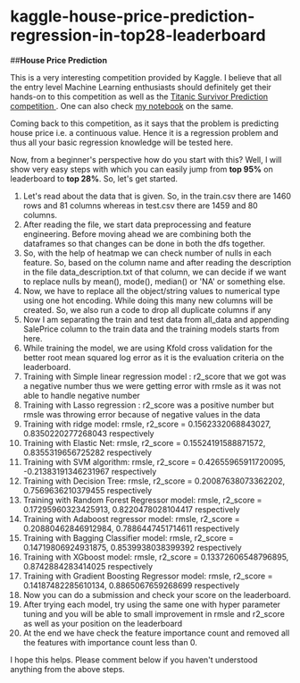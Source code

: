 # kaggle-house-price-prediction-regression-in-top28-leaderboard

##**House Price Prediction** 

This is a very interesting competition provided by Kaggle. I believe that all the entry level Machine Learning enthusiasts should definitely get their hands-on to this competition as well as the [Titanic Survivor Prediction competition ](https://www.kaggle.com/c/titanic). One can also check [my notebook](https://www.kaggle.com/darshanjain29/titanic-survival-from-top-70-to-top-7-on-lb) on the same.

Coming back to this competition, as it says that the problem is predicting house price i.e. a continuous value. Hence it is a regression problem and thus all your basic regression knowledge will be tested here.

Now, from a beginner's perspective how do you start with this? Well, I will show very easy steps with which you can easily jump from **top 95%** on leaderboard to **top 28%**. So, let's get started.

1. Let's read about the data that is given. So, in the train.csv there are 1460 rows and 81 columns whereas in test.csv there are 1459 and 80 columns.
2. After reading the file, we start data preprocessing and feature engineering. Before moving ahead we are combining both the dataframes so that changes can be done in both the dfs together.
3. So, with the help of heatmap we can check number of nulls in each feature. So, based on the column name and after reading the description in the file data_description.txt of that column, we can decide if we want to replace nulls by mean(), mode(), median() or 'NA' or something else.
4. Now, we have to replace all the object/string values to numerical type using one hot encoding. While doing this many new columns will be created. So, we also run a code to drop all duplicate columns if any
5. Now I am separating the train and test data from all_data and appending SalePrice column to the train data and the training models starts from here.
6. While training the model, we are using Kfold cross validation for the better root mean squared log error as it is the evaluation criteria on the leaderboard.
7. Training with Simple linear regression model : r2_score that we got was a negative number thus we were getting error with rmsle as it was not able to handle negative number
8. Training with Lasso regression : r2_score was a positive number but rmsle was throwing error because of negative values in the data
9. Training with ridge model: rmsle, r2_score = 0.1562332068843027, 0.8350220277268043 respectively
10. Training with Elastic Net: rmsle, r2_score = 0.15524191588871572, 0.8355319656725282 respectively
11. Training with SVM algorithm: rmsle, r2_score = 0.42655965911720095, -0.21383191346231967 respectively
12. Training with Decision Tree: rmsle, r2_score = 0.20087638073362202, 0.7569636210379455 respectively
13. Training with Random Forest Regressor model: rmsle, r2_score = 0.17295960323425913, 0.8220478028104417 respectively
14. Training with Adaboost regressor model: rmsle, r2_score = 0.20880462846912984, 0.7886447451714611 respectively
15. Training with Bagging Classifier model: rmsle, r2_score = 0.14719806924931875, 0.8539938038399392 respectively
16. Training with XGboost model: rmsle, r2_score = 0.13372606548796895, 0.8742884283414025 respectively
17. Training with Gradient Boosting Regressor model: rmsle, r2_score = 0.14187482285610134, 0.8865067659268699 respectively
18. Now you can do a submission and check your score on the leaderboard.
19. After trying each model, try using the same one with hyper parameter tuning and you will be able to small improvement in rmsle and r2_score as well as your position on the leaderboard
20. At the end we have check the feature importance count and removed all the features with importance count less than 0. 

I hope this helps. Please comment below if you haven't understood anything from the above steps.

